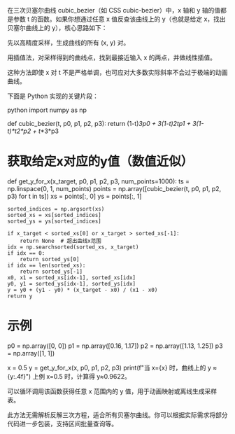 在三次贝塞尔曲线 cubic_bezier（如 CSS cubic-bezier）中，x 轴和 y 轴的值都是参数 t 的函数。如果你想通过任意 x 值反查该曲线上的 y（也就是给定 x，找出贝塞尔曲线上的 y），核心思路如下：

先以高精度采样，生成曲线的所有 (x, y) 对。

用插值法，对采样得到的曲线点，找到最接近输入 x 的两点，并做线性插值。

这种方法即使 x 对 t 不是严格单调，也可应对大多数实际斜率不会过于极端的动画曲线。

下面是 Python 实现的关键片段：

python
import numpy as np

def cubic_bezier(t, p0, p1, p2, p3):
    return (1-t)**3*p0 + 3*(1-t)**2*t*p1 + 3*(1-t)*t**2*p2 + t**3*p3

# 获取给定x对应的y值（数值近似）
def get_y_for_x(x_target, p0, p1, p2, p3, num_points=1000):
    ts = np.linspace(0, 1, num_points)
    points = np.array([cubic_bezier(t, p0, p1, p2, p3) for t in ts])
    xs = points[:, 0]
    ys = points[:, 1]

    sorted_indices = np.argsort(xs)
    sorted_xs = xs[sorted_indices]
    sorted_ys = ys[sorted_indices]

    if x_target < sorted_xs[0] or x_target > sorted_xs[-1]:
        return None  # 超出曲线x范围
    idx = np.searchsorted(sorted_xs, x_target)
    if idx == 0:
        return sorted_ys[0]
    if idx == len(sorted_xs):
        return sorted_ys[-1]
    x0, x1 = sorted_xs[idx-1], sorted_xs[idx]
    y0, y1 = sorted_ys[idx-1], sorted_ys[idx]
    y = y0 + (y1 - y0) * (x_target - x0) / (x1 - x0)
    return y

# 示例
p0 = np.array([0, 0])
p1 = np.array([0.16, 1.17])
p2 = np.array([1.13, 1.25])
p3 = np.array([1, 1])

x = 0.5
y = get_y_for_x(x, p0, p1, p2, p3)
print(f"当 x={x} 时，曲线上的 y ≈ {y:.4f}")
上例 x=0.5 时，计算得 y≈0.9622。

可以循环调用该函数获得任意 x 范围内的 y 值，用于动画映射或离线生成采样表。

此方法无需解析反解三次方程，适合所有贝塞尔曲线。你可以根据实际需求将部分代码进一步包装，支持区间批量查询等。